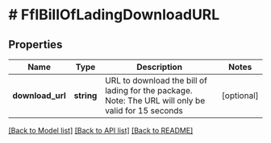 # # FfIBillOfLadingDownloadURL

## Properties

Name | Type | Description | Notes
------------ | ------------- | ------------- | -------------
**download_url** | **string** | URL to download the bill of lading for the package. Note: The URL will only be valid for 15 seconds | [optional]

[[Back to Model list]](../../README.md#models) [[Back to API list]](../../README.md#endpoints) [[Back to README]](../../README.md)
